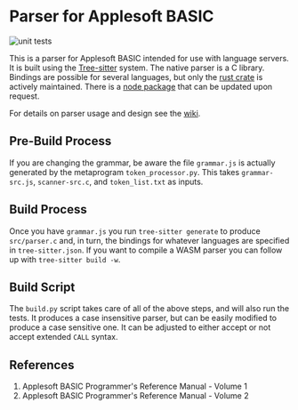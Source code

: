 # Parser for Applesoft BASIC

![unit tests](https://github.com/dfgordon/tree-sitter-applesoft/actions/workflows/rust.yml/badge.svg)

This is a parser for Applesoft BASIC intended for use with language servers.  It is built using the [Tree-sitter](https://tree-sitter.github.io/tree-sitter/) system. The native parser is a C library. Bindings are possible for several languages, but only the [rust crate](https://crates.io/crates/tree-sitter-applesoft) is actively maintained.  There is a [node package](https://www.npmjs.com/package/tree-sitter-applesoft) that can be updated upon request.

For details on parser usage and design see the [wiki](https://github.com/dfgordon/tree-sitter-applesoft/wiki).

## Pre-Build Process

If you are changing the grammar, be aware the file `grammar.js` is actually generated by the metaprogram `token_processor.py`.  This takes `grammar-src.js`, `scanner-src.c`, and `token_list.txt` as inputs.

## Build Process

Once you have `grammar.js` you run `tree-sitter generate` to produce `src/parser.c` and, in turn, the bindings for whatever languages are specified in `tree-sitter.json`.  If you want to compile a WASM parser you can follow up with `tree-sitter build -w`.

## Build Script

The `build.py` script takes care of all of the above steps, and will also run the tests.  It produces a case insensitive parser, but can be easily modified to produce a case sensitive one.  It can be adjusted to either accept or not accept extended `CALL` syntax.

## References

1. Applesoft BASIC Programmer's Reference Manual - Volume 1
2. Applesoft BASIC Programmer's Reference Manual - Volume 2
